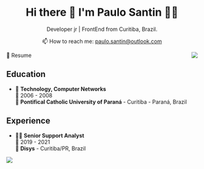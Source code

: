 <!---
- 👋 Hi, I’m @pauloSantin
- 👀 I’m interested in ...
- 🌱 I’m currently learning ...
- 💞️ I’m looking to collaborate on ...
- 📫 How to reach me ...


pauloSantin/pauloSantin is a ✨ special ✨ repository because its `README.md` (this file) appears on your GitHub profile.
You can click the Preview link to take a look at your changes.
--->


<h1 align='center'>
  Hi there 👋 I'm Paulo Santin 👨‍💻
</h1>
<p align='center'>
  Developer jr | FrontEnd from Curitiba, Brazil.
</p>


<p align='center'>
  📫 How to reach me: <a href='mailto:paulo.santin@outlook.com'>paulo.santin@outlook.com</a>
</p>


<img src="https://media.giphy.com/media/l378BzHA5FwWFXVSg/giphy.gif" align="right">
<!---
<details>
--->
  <summary>📃 Resume</summary>



## Education

- 📖 **Technology, Computer Networks**\
📆 2006 - 2008\
📍 **Pontifical Catholic University of Paraná** - Curitiba - Paraná, Brazil

## Experience


- 👨‍💻 **Senior Support Analyst**\
📆 2019 - 2021\
📍 **Disys** - Curitiba/PR, Brazil

<p align='left'>
  <a href="#"><img src="https://badges.pufler.dev/visits/pauloSantin/pauloSantin"></a>
</p>
